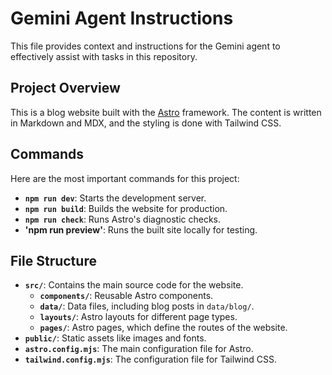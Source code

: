 # Gemini Agent Instructions

This file provides context and instructions for the Gemini agent to effectively assist with tasks in this repository.

## Project Overview

This is a blog website built with the [Astro](https://astro.build/) framework. The content is written in Markdown and MDX, and the styling is done with Tailwind CSS.

## Commands

Here are the most important commands for this project:

- **`npm run dev`**: Starts the development server.
- **`npm run build`**: Builds the website for production.
- **`npm run check`**: Runs Astro's diagnostic checks.
- **'npm run preview'**: Runs the built site locally for testing.

## File Structure

- **`src/`**: Contains the main source code for the website.
  - **`components/`**: Reusable Astro components.
  - **`data/`**: Data files, including blog posts in `data/blog/`.
  - **`layouts/`**: Astro layouts for different page types.
  - **`pages/`**: Astro pages, which define the routes of the website.
- **`public/`**: Static assets like images and fonts.
- **`astro.config.mjs`**: The main configuration file for Astro.
- **`tailwind.config.mjs`**: The configuration file for Tailwind CSS.
